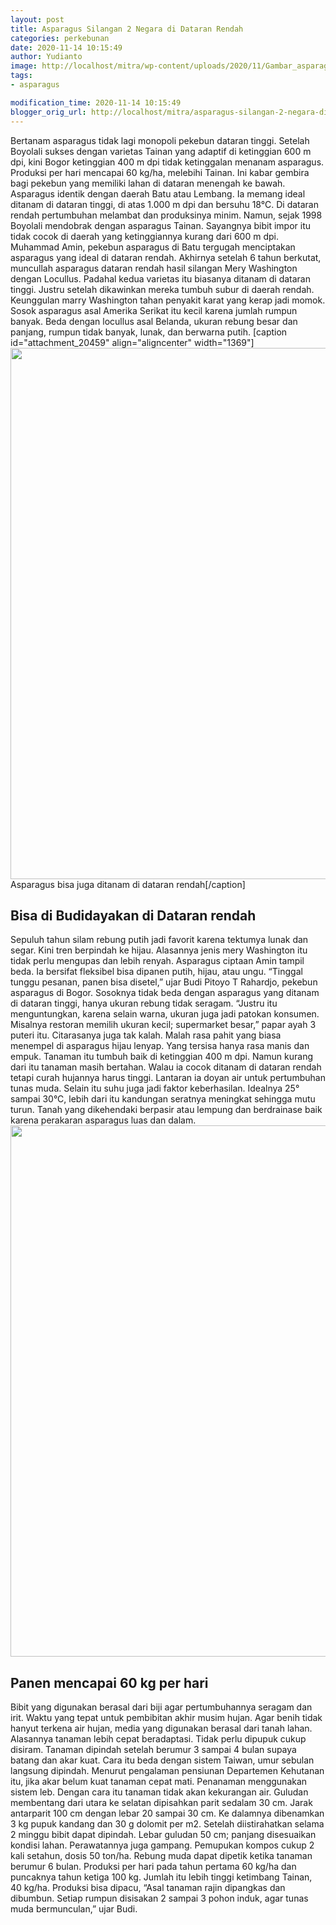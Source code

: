 ```yaml
---
layout: post
title: Asparagus Silangan 2 Negara di Dataran Rendah
categories: perkebunan
date: 2020-11-14 10:15:49
author: Yudianto
image: http://localhost/mitra/wp-content/uploads/2020/11/Gambar_asparagus_plantation1_640x442.jpeg
tags:
- asparagus

modification_time: 2020-11-14 10:15:49
blogger_orig_url: http://localhost/mitra/asparagus-silangan-2-negara-di-dataran.html
---
```


Bertanam asparagus tidak lagi monopoli pekebun dataran tinggi. Setelah Boyolali sukses dengan varietas Tainan yang adaptif di ketinggian 600 m dpi, kini Bogor ketinggian 400 m dpi tidak ketinggalan menanam asparagus. Produksi per hari mencapai 60 kg/ha, melebihi Tainan. Ini kabar gembira bagi pekebun yang memiliki lahan di dataran menengah ke bawah.
Asparagus identik dengan daerah Batu atau Lembang. Ia memang ideal ditanam di dataran tinggi, di atas 1.000 m dpi dan bersuhu 18°C. Di dataran rendah pertumbuhan melambat dan produksinya minim. Namun, sejak 1998 Boyolali mendobrak dengan asparagus Tainan. Sayangnya bibit impor itu tidak cocok di daerah yang ketinggiannya kurang dari 600 m dpi. Muhammad Amin, pekebun asparagus di Batu tergugah menciptakan asparagus yang ideal di dataran rendah.
Akhirnya setelah 6 tahun berkutat, muncullah asparagus dataran rendah hasil silangan Mery Washington dengan Locullus. Padahal kedua varietas itu biasanya ditanam di dataran tinggi. Justru setelah dikawinkan mereka tumbuh subur di daerah rendah.
Keunggulan marry Washington tahan penyakit karat yang kerap jadi momok. Sosok asparagus asal Amerika Serikat itu kecil karena jumlah rumpun banyak. Beda dengan locullus asal Belanda, ukuran rebung besar dan panjang, rumpun tidak banyak, lunak, dan berwarna putih.
[caption id="attachment_20459" align="aligncenter" width="1369"]<a href="http://127.0.0.1/mitra/wp-content/uploads/2020/11/Asparagus.jpg"><img class="wp-image-20459 size-full" src="http://127.0.0.1/mitra/wp-content/uploads/2020/11/Asparagus.jpg" alt="" width="1369" height="850" /></a> Asparagus bisa juga ditanam di dataran rendah[/caption]
<h2 id="rendah">Bisa di Budidayakan di Dataran rendah</h2>
Sepuluh tahun silam rebung putih jadi favorit karena tektumya lunak dan segar. Kini tren berpindah ke hijau. Alasannya jenis mery Washington itu tidak perlu mengupas dan lebih renyah. Asparagus ciptaan Amin tampil beda. Ia bersifat fleksibel bisa dipanen putih, hijau, atau ungu. “Tinggal tunggu pesanan, panen bisa disetel,” ujar Budi Pitoyo T Rahardjo, pekebun asparagus di Bogor.
Sosoknya tidak beda dengan asparagus yang ditanam di dataran tinggi, hanya ukuran rebung tidak seragam. “Justru itu menguntungkan, karena selain warna, ukuran juga jadi patokan konsumen.
Misalnya restoran memilih ukuran kecil; supermarket besar,” papar ayah 3 puteri itu. Citarasanya juga tak kalah. Malah rasa pahit yang biasa menempel di asparagus hijau lenyap. Yang tersisa hanya rasa manis dan empuk.
Tanaman itu tumbuh baik di ketinggian 400 m dpi. Namun kurang dari itu tanaman masih bertahan. Walau ia cocok ditanam di dataran rendah tetapi curah hujannya harus tinggi. Lantaran ia doyan air untuk pertumbuhan tunas muda. Selain itu suhu juga jadi faktor keberhasilan. Idealnya 25° sampai 30°C, lebih dari itu kandungan seratnya meningkat sehingga mutu turun. Tanah yang dikehendaki berpasir atau lempung dan berdrainase baik karena perakaran asparagus luas dan dalam.
<a href="http://127.0.0.1/mitra/wp-content/uploads/2020/11/Asparagus-super.jpg"><img class="aligncenter wp-image-20458 size-full" src="http://127.0.0.1/mitra/wp-content/uploads/2020/11/Asparagus-super.jpg" alt="" width="1285" height="850" /></a>
<h2 id="Panen">Panen mencapai 60 kg per hari</h2>
Bibit yang digunakan berasal dari biji agar pertumbuhannya seragam dan irit. Waktu yang tepat untuk pembibitan akhir musim hujan. Agar benih tidak hanyut terkena air hujan, media yang digunakan berasal dari tanah lahan. Alasannya tanaman lebih cepat beradaptasi. Tidak perlu dipupuk cukup disiram. Tanaman dipindah setelah berumur 3 sampai 4 bulan supaya batang dan akar kuat. Cara itu beda dengan sistem Taiwan, umur sebulan langsung dipindah. Menurut pengalaman pensiunan Departemen Kehutanan itu, jika akar belum kuat tanaman cepat mati.
Penanaman menggunakan sistem leb. Dengan cara itu tanaman tidak akan kekurangan air. Guludan membentang dari utara ke selatan dipisahkan parit sedalam 30 cm. Jarak antarparit 100 cm dengan lebar 20 sampai 30 cm. Ke dalamnya dibenamkan 3 kg pupuk kandang dan 30 g dolomit per m2. Setelah diistirahatkan selama 2 minggu bibit dapat dipindah. Lebar guludan 50 cm; panjang disesuaikan kondisi lahan. Perawatannya juga gampang.
Pemupukan kompos cukup 2 kali setahun, dosis 50 ton/ha.
Rebung muda dapat dipetik ketika tanaman berumur 6 bulan. Produksi per hari pada tahun pertama 60 kg/ha dan puncaknya tahun ketiga 100 kg. Jumlah itu lebih tinggi ketimbang Tainan, 40 kg/ha. Produksi bisa dipacu, “Asal tanaman rajin dipangkas dan dibumbun. Setiap rumpun disisakan 2 sampai 3 pohon induk, agar tunas muda bermunculan,” ujar Budi.
